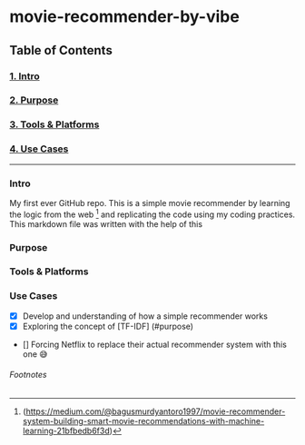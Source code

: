 # movie-recommender-by-vibe
## Table of Contents
### [1. Intro](#intro)
### [2. Purpose](#purpose)
### [3. Tools & Platforms](#Tools-&-Platforms-Used)
### [4. Use Cases](#Use-Cases)
---

### Intro

My first ever GitHub repo. This is a simple movie recommender by learning the logic from the web [^1] and replicating the code using my coding practices. This markdown file was written with the help of this

### Purpose

### Tools & Platforms

### Use Cases
- [x] Develop and understanding of how a simple recommender works
- [x] Exploring the concept of [TF-IDF] (#purpose)
- [] Forcing Netflix to replace their actual recommender system with this one 😅

###### Footnotes
[^1]: (https://medium.com/@bagusmurdyantoro1997/movie-recommender-system-building-smart-movie-recommendations-with-machine-learning-21bfbedb6f3d)
